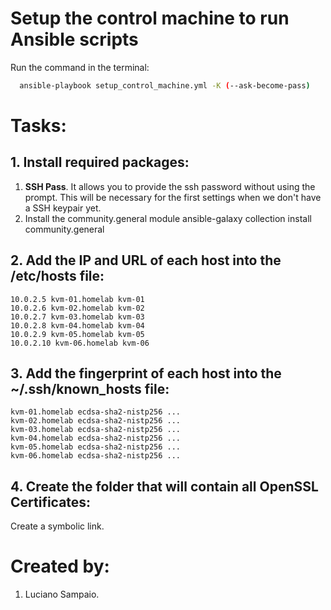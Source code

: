 # Setup the control machine to run Ansible scripts

Run the command in the terminal:
```bash
  ansible-playbook setup_control_machine.yml -K (--ask-become-pass)
```

# Tasks:

## 1. Install required packages:
  1. **SSH Pass**. It allows you to provide the ssh password without using the prompt. This will be necessary for the first settings when we don't have a SSH keypair yet.
  2. Install the community.general module
    ansible-galaxy collection install community.general

## 2. Add the IP and URL of each host into the /etc/hosts file:
    10.0.2.5 kvm-01.homelab kvm-01
    10.0.2.6 kvm-02.homelab kvm-02
    10.0.2.7 kvm-03.homelab kvm-03
    10.0.2.8 kvm-04.homelab kvm-04
    10.0.2.9 kvm-05.homelab kvm-05
    10.0.2.10 kvm-06.homelab kvm-06

## 3. Add the fingerprint of each host into the ~/.ssh/known_hosts file:
    kvm-01.homelab ecdsa-sha2-nistp256 ...
    kvm-02.homelab ecdsa-sha2-nistp256 ...
    kvm-03.homelab ecdsa-sha2-nistp256 ...
    kvm-04.homelab ecdsa-sha2-nistp256 ...
    kvm-05.homelab ecdsa-sha2-nistp256 ...
    kvm-06.homelab ecdsa-sha2-nistp256 ...

## 4. Create the folder that will contain all OpenSSL Certificates:
  Create a symbolic link.

# Created by: 

1. Luciano Sampaio.